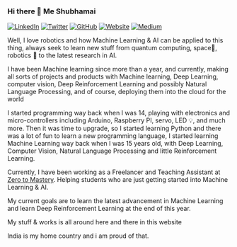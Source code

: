 ### Hi there 👋 Me Shubhamai

[![LinkedIn](https://img.shields.io/badge/LinkedIn-Shubhamai-blue?style=flat-square&logo=linkedin)](https://www.linkedin.com/in/shubhamai/)
[![Twitter](https://img.shields.io/twitter/follow/Shubhamai?style=flat-square&logo=twitter)](https://twitter.com/Shubhamai)
[![GitHub](https://img.shields.io/badge/GitHub-Shubhamai-lightgrey?style=flat-square&logo=github)](https://github.com/Shubhamai)
[![Website](https://img.shields.io/badge/Website-Shubhamai.github.io-red?style=flat-square)](https://shubhamai.github.io/home/)
[![Medium](https://img.shields.io/badge/Medium-Shubhamai-green?style=flat-square&logo=medium)](https://medium.com/@Shubhamai)


Well, I love robotics and how Machine Learning & AI can be applied to this thing, always seek to learn new stuff from quantum computing, space🌌, robotics 🤖 to the latest research in AI.   


I have been Machine learning since more than a year, and currently, making all sorts of projects and products with Machine learning, Deep Learning, computer vision, Deep Reinforcement Learning and possibly Natural Language Processing, and of course, deploying them into the cloud for the world

I started programming way back when I was 14, playing with electronics and micro-controllers including Arduino, Raspberry PI, servo, LED 💡, and much more. Then it was time to upgrade, so I started learning Python and there was a lot of fun to learn a new programming language, I started learning Machine Learning way back when I was 15 years old, with Deep Learning, Computer Vision, Natural Language Processing and little Reinforcement Learning.

Currently, I have been working as a Freelancer and Teaching Assistant at [Zero to Mastery](http://zerotomastery.io/).  Helping students who are just getting started into Machine Learning & AI.

My current goals are to learn the latest advancement in Machine Learning and learn Deep Reinforcement Learning at the end of this year.


My stuff & works is all around here and there in this website



India is my home country and i am proud of that.
